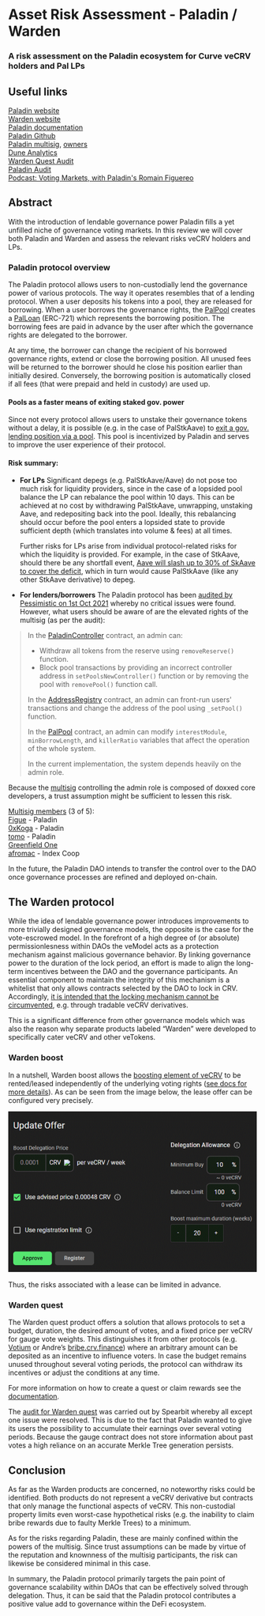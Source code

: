 Asset Risk Assessment - Paladin / Warden
===============
### A risk assessment on the Paladin ecosystem for Curve veCRV holders and Pal LPs

## Useful links

 [Paladin website](https://paladin.vote/)  
 [Warden website](https://app.warden.vote/)  
 [Paladin documentation](https://doc.paladin.vote/)  
 [Paladin Github](https://github.com/PaladinFinance)  
 [Paladin multisig](https://etherscan.io/address/0x0792dCb7080466e4Bbc678Bdb873FE7D969832B8),
 [owners](https://gnosis-safe.io/app/eth:0x0792dCb7080466e4Bbc678Bdb873FE7D969832B8/settings/owners)  
 [Dune Analytics](https://dune.xyz/jjnnbbtt/Paladin.vote)  
 [Warden Quest Audit](https://github.com/spearbit/portfolio/blob/master/pdfs/Paladin-Spearbit-Security-Review.pdf)  
 [Paladin Audit](https://github.com/pessimistic-io/audits/blob/914e35fdfc879451a61d2a3969f3be839b8c808f/Paladin%20Security%20Analysis%20by%20Pessimistic.pdf)  
 [Podcast: Voting Markets, with Paladin's Romain Figuereo](https://anchor.fm/i-pledge-allegiance/episodes/Voting-Markets--with-Paladins-Romain-Figuereo-e1foigm)

## Abstract
With the introduction of lendable governance power Paladin fills a yet unfilled niche of governance voting markets. In this review we will cover both Paladin and Warden and assess the relevant risks veCRV holders and LPs.

### Paladin protocol overview
The Paladin protocol allows users to non-custodially lend the governance power of various protocols. The way it operates resembles that of a lending protocol. When a user deposits his tokens into a pool, they are released for borrowing. When a user borrows the governance rights, the [PalPool](https://doc.paladin.vote/paladin-protocol/palpool) creates a [PalLoan](https://doc.paladin.vote/paladin-protocol/palloan) (ERC-721) which represents the borrowing position. The borrowing fees are paid in advance by the user after which the governance rights are delegated to the borrower.

At any time, the borrower can change the recipient of his borrowed governance rights, extend or close the borrowing position. All unused fees will be returned to the borrower should he close his position earlier than initially desired. Conversely, the borrowing position is automatically closed if all fees (that were prepaid and held in custody) are used up.

#### Pools as a faster means of exiting staked gov. power
Since not every protocol allows users to unstake their governance tokens without a delay, it is possible (e.g. in the case of PalStkAave) to [exit a gov. lending position via a pool](https://gov.paladin.vote/t/using-palstkaave-as-a-liquid-wrapper-for-staked-aave/141). This pool is incentivized by Paladin and serves to improve the user experience of their protocol.

#### Risk summary:
* **For LPs**
Significant depegs (e.g. PalStkAave/Aave) do not pose too much risk for liquidity providers, since in the case of a lopsided pool balance the LP can rebalance the pool within 10 days. This can be achieved at no cost by withdrawing PalStkAave, unwrapping, unstaking Aave, and redepositing back into the pool. Ideally, this rebalancing should occur before the pool enters a lopsided state to provide sufficient depth (which translates into volume & fees) at all times.
    
    Further risks for LPs arise from individual protocol-related risks for which the liquidity is provided. For example, in the case of StkAave, should there be any shortfall event, [Aave will slash up to 30% of SkAave to cover the deficit](https://docs.aave.com/aavenomics/safety-module), which in turn would cause PalStkAave (like any other StkAave derivative) to depeg.
    

* **For lenders/borrowers**
The Paladin protocol has been [audited by Pessimistic on 1st Oct 2021](https://github.com/pessimistic-io/audits/blob/914e35fdfc879451a61d2a3969f3be839b8c808f/Paladin%20Security%20Analysis%20by%20Pessimistic.pdf) whereby no critical issues were found. However, what users should be aware of are the elevated rights of the multisig (as per the audit):
> In the [PaladinController](https://etherscan.io/address/0xCf131548B18D55Fb29DF2df47b360C41389EbB2b#code) contract, an admin can:
> * Withdraw all tokens from the reserve using `removeReserve()` function.
> * Block pool transactions by providing an incorrect controller address in `setPoolsNewController()` function or by removing the pool with `removePool()` function call.
> 
> In the [AddressRegistry](https://etherscan.io/address/0x90e0f42f5c6cdcc77bc68a545f27e56e4398b75f#code) contract, an admin can front-run users' transactions and change the address of the pool using `_setPool()` function.
> 
> In the [PalPool](https://github.com/PaladinFinance/Paladin-Protocol/blob/main/contracts/PalPool.sol) contract, an admin can modify `interestModule`, `minBorrowLength`, and `killerRatio` variables that affect the operation of the whole system.
> 
> In the current implementation, the system depends heavily on the admin role.

Because the [multisig](https://etherscan.io/address/0x0792dCb7080466e4Bbc678Bdb873FE7D969832B8) controlling the admin role is composed of doxxed core developers, a trust assumption might be sufficient to lessen this risk.

[Multisig members](https://gnosis-safe.io/app/eth:0x0792dCb7080466e4Bbc678Bdb873FE7D969832B8/settings/owners) (3 of 5):  
[Figue](https://twitter.com/Figue_me) - Paladin  
[0xKoga](https://twitter.com/0xKoga) - Paladin  
[tomo](https://twitter.com/tomoamiri) - Paladin  
[Greenfield One](https://twitter.com/Greenfield1One)  
[afromac](https://twitter.com/cormacndaly) - Index Coop  

In the future, the Paladin DAO intends to transfer the control over to the DAO once governance processes are refined and deployed on-chain.

## The Warden protocol
While the idea of lendable governance power introduces improvements to more trivially designed governance models, the opposite is the case for the vote-escrowed model. In the forefront of a high degree of (or absolute) permissionlesness within DAOs the veModel acts as a protection mechanism against malicious governance behavior. By linking governance power to the duration of the lock period, an effort is made to align the long-term incentives between the DAO and the governance participants. An essential component to maintain the integrity of this mechanism is a whitelist that only allows contracts selected by the DAO to lock in CRV. Accordingly, [it is intended that the locking mechanism cannot be circumvented](https://cryptorisks.substack.com/p/the-vetoken-standard), e.g. through tradable veCRV derivatives.

This is a significant difference from other governance models which was also the reason why separate products labeled “Warden” were developed to specifically cater veCRV and other veTokens.

### Warden boost
In a nutshell, Warden boost allows the [boosting element of veCRV](https://resources.curve.fi/reward-gauges/boosting-your-crv-rewards) to be rented/leased independently of the underlying voting rights ([see docs for more details](https://doc.paladin.vote/warden/boost-market)). As can be seen from the image below, the lease offer can be configured very precisely.

![Warden veBoost Register Dashboard](wardenBoostUI.png "Warden veBoost Register Dashboard")

Thus, the risks associated with a lease can be limited in advance.

### Warden quest
The Warden quest product offers a solution that allows protocols to set a budget, duration, the desired amount of votes, and a fixed price per veCRV for gauge vote weights. This distinguishes it from other protocols (e.g. [Votium](https://votium.app/) or Andre’s [bribe.crv.finance](https://bribe.crv.finance/)) where an arbitrary amount can be deposited as an incentive to influence voters. In case the budget remains unused throughout several voting periods, the protocol can withdraw its incentives or adjust the conditions at any time.

For more information on how to create a quest or claim rewards see the [documentation](https://doc.paladin.vote/warden-quest/introduction).

The [audit for Warden quest](https://github.com/spearbit/portfolio/blob/master/pdfs/Paladin-Spearbit-Security-Review.pdf) was carried out by Spearbit whereby all except one issue were resolved. This is due to the fact that Paladin wanted to give its users the possibility to accumulate their earnings over several voting periods. Because the gauge contract does not store information about past votes a high reliance on an accurate Merkle Tree generation persists.

## Conclusion
As far as the Warden products are concerned, no noteworthy risks could be identified. Both products do not represent a veCRV derivative but contracts that only manage the functional aspects of veCRV. This non-custodial property limits even worst-case hypothetical risks (e.g. the inability to claim bribe rewards due to faulty Merkle Trees) to a minimum.

As for the risks regarding Paladin, these are mainly confined within the powers of the multisig. Since trust assumptions can be made by virtue of the reputation and knownness of the multisig participants, the risk can likewise be considered minimal in this case.

In summary, the Paladin protocol primarily targets the pain point of governance scalability within DAOs that can be effectively solved through delegation. Thus, it can be said that the Paladin protocol contributes a positive value add to governance within the DeFi ecosystem.

